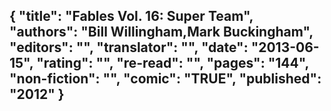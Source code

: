 {
 "title": "Fables Vol. 16: Super Team",
 "authors": "Bill Willingham,Mark Buckingham",
 "editors": "",
 "translator": "",
 "date": "2013-06-15",
 "rating": "",
 "re-read": "",
 "pages": "144",
 "non-fiction": "",
 "comic": "TRUE",
 "published": "2012"
}
---

